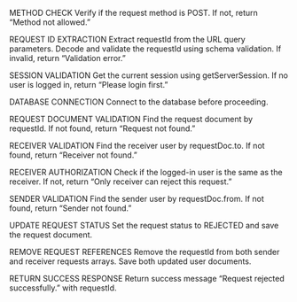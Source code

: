 METHOD CHECK
Verify if the request method is POST.
If not, return “Method not allowed.”

REQUEST ID EXTRACTION
Extract requestId from the URL query parameters.
Decode and validate the requestId using schema validation.
If invalid, return “Validation error.”

SESSION VALIDATION
Get the current session using getServerSession.
If no user is logged in, return “Please login first.”

DATABASE CONNECTION
Connect to the database before proceeding.

REQUEST DOCUMENT VALIDATION
Find the request document by requestId.
If not found, return “Request not found.”

RECEIVER VALIDATION
Find the receiver user by requestDoc.to.
If not found, return “Receiver not found.”

RECEIVER AUTHORIZATION
Check if the logged-in user is the same as the receiver.
If not, return “Only receiver can reject this request.”

SENDER VALIDATION
Find the sender user by requestDoc.from.
If not found, return “Sender not found.”

UPDATE REQUEST STATUS
Set the request status to REJECTED and save the request document.

REMOVE REQUEST REFERENCES
Remove the requestId from both sender and receiver requests arrays.
Save both updated user documents.

RETURN SUCCESS RESPONSE
Return success message “Request rejected successfully.” with requestId.
